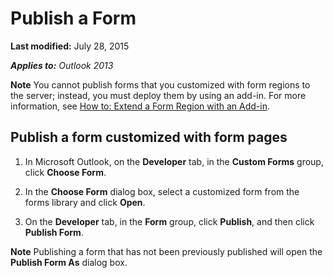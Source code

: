 
# Publish a Form

 **Last modified:** July 28, 2015

 _**Applies to:** Outlook 2013_

 **Note**  You cannot publish forms that you customized with form regions to the server; instead, you must deploy them by using an add-in. For more information, see  [How to: Extend a Form Region with an Add-in](b1a28a20-a0b8-cc57-7672-da51ec8bb097.md).


## Publish a form customized with form pages


1. In Microsoft Outlook, on the  **Developer** tab, in the **Custom Forms** group, click **Choose Form**. 
    
2. In the  **Choose Form** dialog box, select a customized form from the forms library and click **Open**. 
    
3. On the  **Developer** tab, in the **Form** group, click **Publish**, and then click  **Publish Form**. 
    

 **Note**  Publishing a form that has not been previously published will open the  **Publish Form As** dialog box.

